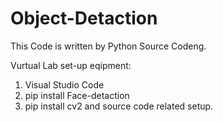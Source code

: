 # Object-Detaction
This Code is written by Python Source Codeng.

Vurtual Lab set-up eqipment:
1. Visual Studio Code
2. pip install Face-detaction
3. pip install cv2
and source code related setup.
